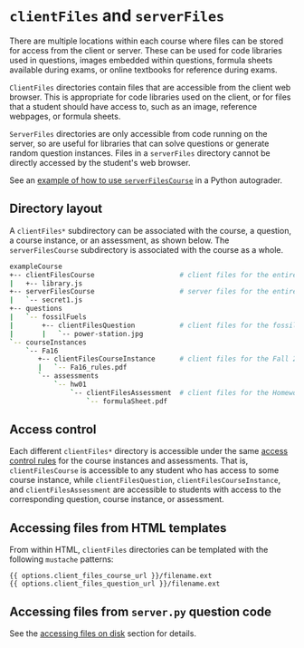 # `clientFiles` and `serverFiles`

There are multiple locations within each course where files can be stored for access from the client or server. These can be used for code libraries used in questions, images embedded within questions, formula sheets available during exams, or online textbooks for reference during exams.

`ClientFiles` directories contain files that are accessible from the client web browser. This is appropriate for code libraries used on the client, or for files that a student should have access to, such as an image, reference webpages, or formula sheets.

`ServerFiles` directories are only accessible from code running on the server, so are useful for libraries that can solve questions or generate random question instances. Files in a `serverFiles` directory cannot be directly accessed by the student's web browser.

See an [example of how to use `serverFilesCourse`](python-grader/index.md#example-usage-of-serverfilescourse-for-static-data) in a Python autograder.

## Directory layout

A `clientFiles*` subdirectory can be associated with the course, a question, a course instance, or an assessment, as shown below. The `serverFilesCourse` subdirectory is associated with the course as a whole.

```bash
exampleCourse
+-- clientFilesCourse                     # client files for the entire course
|   +-- library.js
+-- serverFilesCourse                     # server files for the entire course
|   `-- secret1.js
+-- questions
|   `-- fossilFuels
|       +-- clientFilesQuestion           # client files for the fossilFuels question
|       |   `-- power-station.jpg
`-- courseInstances
    `-- Fa16
       +-- clientFilesCourseInstance      # client files for the Fall 2016 course instance
       |   `-- Fa16_rules.pdf
       `-- assessments
           `-- hw01
               `-- clientFilesAssessment  # client files for the Homework 1 assessment
                   `-- formulaSheet.pdf
```

## Access control

Each different `clientFiles*` directory is accessible under the same [access control rules](accessControl/index.md) for the course instances and assessments. That is, `clientFilesCourse` is accessible to any student who has access to some course instance, while `clientFilesQuestion`, `clientFilesCourseInstance`, and `clientFilesAssessment` are accessible to students with access to the corresponding question, course instance, or assessment.

## Accessing files from HTML templates

From within HTML, `clientFiles` directories can be templated with the following `mustache` patterns:

```text
{{ options.client_files_course_url }}/filename.ext
{{ options.client_files_question_url }}/filename.ext
```

## Accessing files from `server.py` question code

See the [accessing files on disk](question/server.md#accessing-files-on-disk) section for details.
